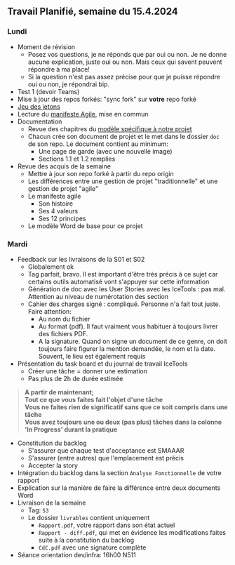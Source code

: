 ## Travail Planifié, semaine du 15.4.2024

### Lundi 

- Moment de révision
  - Posez vos questions, je ne réponds que par oui ou non. Je ne donne aucune explication, juste oui ou non. Mais ceux qui savent peuvent répondre à ma place!
  - Si la question n'est pas assez précise pour que je puisse répondre oui ou non, je répondrai bip.
- Test 1 (devoir Teams)
- Mise à jour des repos forkés: "sync fork" sur **votre** repo forké
- [Jeu des jetons](../Matériel/Jeu%20des%20pièces.md)
- Lecture du [manifeste Agile](https://agilemanifesto.org/iso/fr/manifesto.html), mise en commun
- Documentation
  - Revue des chapitres du [modèle spécifique à notre projet](../Matériel/m-proj-rapport%20building.dotx)
  - Chacun crée son document de projet et le met dans le dossier `doc` de son repo. Le document contient au minimum:
    - Une page de garde (avec une nouvelle image)
    - Sections 1.1 et 1.2 remplies
- Revue des acquis de la semaine
  - Mettre à jour son repo forké à partir du repo origin
  - Les différences entre une gestion de projet "traditionnelle" et une gestion de projet "agile"
  - Le manifeste agile
    - Son histoire
    - Ses 4 valeurs
    - Ses 12 principes
  - Le modèle Word de base pour ce projet

### Mardi 

- Feedback sur les livraisons de la S01 et S02
  - Globalement ok
  - Tag parfait, bravo. Il est important d'être très précis à ce sujet car certains outils automatisé vont s'appuyer sur cette information
  - Génération de doc avec les User Stories avec les IceTools : pas mal. Attention au niveau de numérotation des section
  - Cahier des charges signé : compliqué. Personne n'a fait tout juste. Faire attention:
    - Au nom du fichier
    - Au format (pdf). Il faut vraiment vous habituer à toujours livrer des fichiers PDF.
    - A la signature. Quand on signe un document de ce genre, on doit toujours faire figurer la mention demandée, le nom et la date. Souvent, le lieu est également requis
- Présentation du task board et du journal de travail IceTools
  - Créer une tâche = donner une estimation
  - Pas plus de 2h de durée estimée

> **A partir de maintenant;**  
> **Tout ce que vous faites fait l'objet d'une tâche**  
> **Vous ne faites rien de significatif sans que ce soit compris dans une tâche**  
> **Vous avez toujours une ou deux (pas plus) tâches dans la colonne 'In Progress' durant la pratique**

- Constitution du backlog
  - S'assurer que chaque test d'acceptance est SMAAAR
  - S'assurer (entre autres) que l'emplacement est précis
  - Accepter la story
- Intégration du backlog dans la section `Analyse Fonctionnelle` de votre rapport
- Explication sur la manière de faire la différence entre deux documents Word
- Livraison de la semaine
  - Tag: `S3` 
  - Le dossier `livrables` contient uniquement
    - `Rapport.pdf`, votre rapport dans son état actuel
    - `Rapport - diff.pdf`, qui met en évidence les modifications faites suite à la constitution du backlog
    - `CdC.pdf` avec une signature complète
- Séance orientation dev/infra: 16h00 N511
